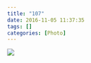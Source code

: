 ```yaml
---
title: "107"
date: 2016-11-05 11:37:35
tags: []
categories: [Photo]
---
```




![](https://imglf1.nosdn.127.net/img/a0Q0UWZOckZvaXZnZUlrM3VrWWFPUDYxTTJLc2JQbE12S1pNUjMxeXlJRDFsOGpmNXFCeHBBPT0.jpg)